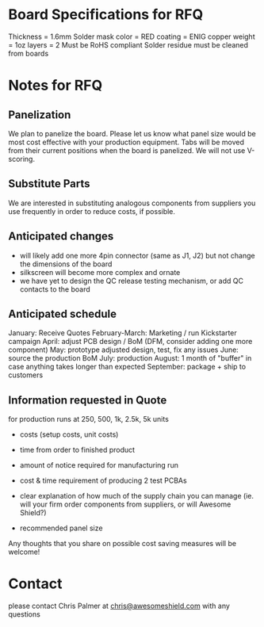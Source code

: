 # Board Specifications for RFQ

Thickness = 1.6mm
Solder mask color = RED
coating = ENIG
copper weight = 1oz
layers = 2
Must be RoHS compliant
Solder residue must be cleaned from boards

# Notes for RFQ

## Panelization
We plan to panelize the board. Please let us know what panel size would be most cost effective with your production equipment. Tabs will be moved from their current positions when the board is panelized. We will not use V-scoring.

## Substitute Parts
We are interested in substituting analogous components from suppliers you use frequently in order to reduce costs, if possible.

## Anticipated changes
- will likely add one more 4pin connector (same as J1, J2) but not change the dimensions of the board
- silkscreen will become more complex and ornate
- we have yet to design the QC release testing mechanism, or add QC contacts to the board

## Anticipated schedule
January: Receive Quotes
February-March: Marketing / run Kickstarter campaign
April: adjust PCB design / BoM (DFM, consider adding one more component)
May: prototype adjusted design, test, fix any issues
June: source the production BoM
July: production
August: 1 month of "buffer" in case anything takes longer than expected
September: package + ship to customers

## Information requested in Quote

for production runs at 250, 500, 1k, 2.5k, 5k units
- costs (setup costs, unit costs)
- time from order to finished product
- amount of notice required for manufacturing run

- cost & time requirement of producing 2 test PCBAs
- clear explanation of how much of the supply chain you can manage (ie. will your firm order components from suppliers, or will Awesome Shield?)
- recommended panel size

Any thoughts that you share on possible cost saving measures will be welcome!

# Contact

please contact Chris Palmer at chris@awesomeshield.com with any questions
